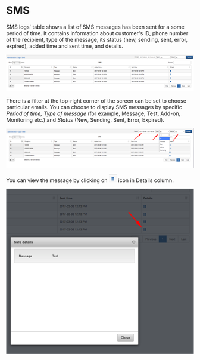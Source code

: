 SMS
===

SMS logs' table shows a list of SMS messages has been sent for a some period of time. It contains information about customer's ID, phone number of the recipient, type of the message, its status (new, sending, sent, error, expired), added time and sent time, and details.

![SMS](sms.png)

There is a filter at the top-right corner of the screen can be set to choose particular emails. You can choose to display SMS messages by specific *Period of time, Type of message* (for example, Message, Test, Add-on, Monitoring etc.) and *Status* (New, Sending, Sent, Error, Expired).

![Filter](filter.png)

You can view the message by clicking on <icon class="image-icon">![ViewIcon1](view_icon1.png)</icon> icon in Details column.

![Details](details.png)
